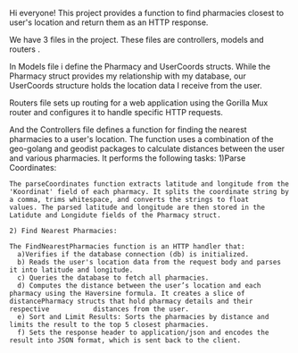 Hi everyone! This project provides a function to find pharmacies closest to user's location and return them as an HTTP response. 

We have 3 files in the project. These files are controllers, models and routers .

In Models file i define the Pharmacy and UserCoords structs. While the Pharmacy struct provides my relationship with my database, our UserCoords structure holds the location data I receive from the user. 

Routers file sets up routing for a web application using the Gorilla Mux router and configures it to handle specific HTTP requests.

And the Controllers file defines a function for finding the nearest pharmacies to a user's location. The function uses a combination of the geo-golang and geodist packages to calculate distances between the user and various pharmacies. It performs the following tasks:
    1)Parse Coordinates:

    The parseCoordinates function extracts latitude and longitude from the 'Koordinat' field of each pharmacy. It splits the coordinate string by a comma, trims whitespace, and converts the strings to float       values. The parsed latitude and longitude are then stored in the Latidute and Longidute fields of the Pharmacy struct.

    2) Find Nearest Pharmacies:

    The FindNearestPharmacies function is an HTTP handler that:
      a)Verifies if the database connection (db) is initialized.
      b) Reads the user's location data from the request body and parses it into latitude and longitude.
      c) Queries the database to fetch all pharmacies.
      d) Computes the distance between the user’s location and each pharmacy using the Haversine formula. It creates a slice of distancePharmacy structs that hold pharmacy details and their      respective           distances from the user. 
      e) Sort and Limit Results: Sorts the pharmacies by distance and limits the result to the top 5 closest pharmacies.
      f) Sets the response header to application/json and encodes the result into JSON format, which is sent back to the client.


      
